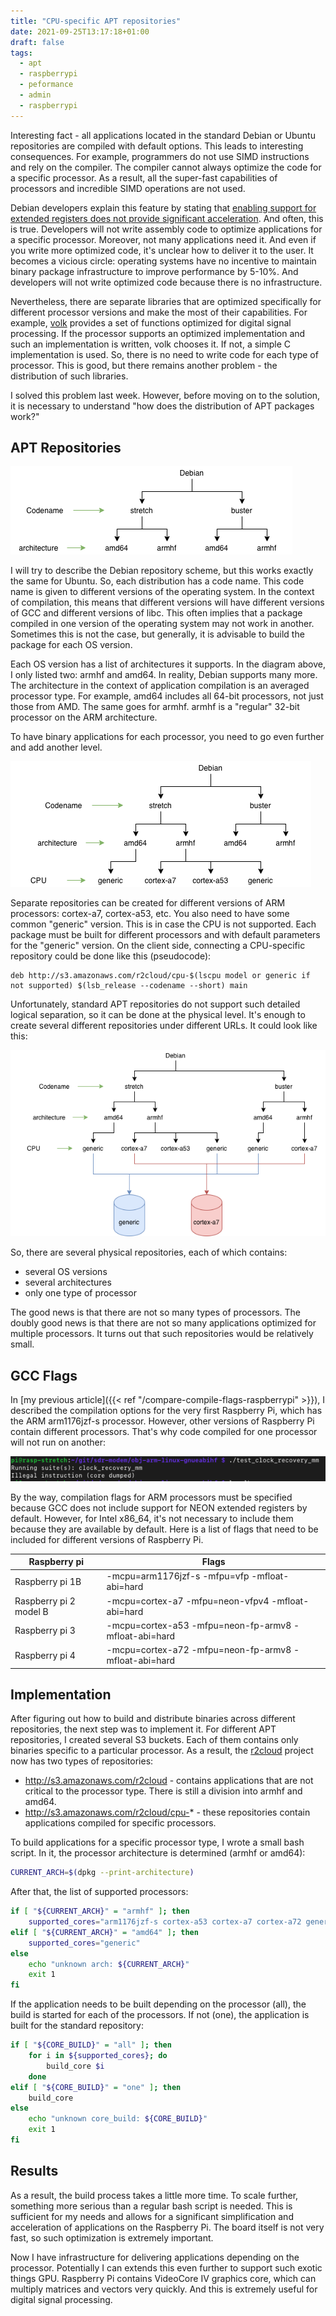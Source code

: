 ```yaml
---
title: "CPU-specific APT repositories"
date: 2021-09-25T13:17:18+01:00
draft: false
tags:
  - apt
  - raspberrypi
  - peformance
  - admin
  - raspberrypi
---
```

Interesting fact - all applications located in the standard Debian or Ubuntu repositories are compiled with default options. This leads to interesting consequences. For example, programmers do not use SIMD instructions and rely on the compiler. The compiler cannot always optimize the code for a specific processor. As a result, all the super-fast capabilities of processors and incredible SIMD operations are not used.

Debian developers explain this feature by stating that [enabling support for extended registers does not provide significant acceleration](https://wiki.debian.org/ArmHardFloatPort/VfpComparison#NEON). And often, this is true. Developers will not write assembly code to optimize applications for a specific processor. Moreover, not many applications need it. And even if you write more optimized code, it's unclear how to deliver it to the user. It becomes a vicious circle: operating systems have no incentive to maintain binary package infrastructure to improve performance by 5-10%. And developers will not write optimized code because there is no infrastructure.

Nevertheless, there are separate libraries that are optimized specifically for different processor versions and make the most of their capabilities. For example, [volk](https://www.libvolk.org) provides a set of functions optimized for digital signal processing. If the processor supports an optimized implementation and such an implementation is written, volk chooses it. If not, a simple C implementation is used. So, there is no need to write code for each type of processor. This is good, but there remains another problem - the distribution of such libraries.

I solved this problem last week. However, before moving on to the solution, it is necessary to understand "how does the distribution of APT packages work?"

## APT Repositories

![](/img/apt-for-cpu/1.png)

I will try to describe the Debian repository scheme, but this works exactly the same for Ubuntu. So, each distribution has a code name. This code name is given to different versions of the operating system. In the context of compilation, this means that different versions will have different versions of GCC and different versions of libc. This often implies that a package compiled in one version of the operating system may not work in another. Sometimes this is not the case, but generally, it is advisable to build the package for each OS version.

Each OS version has a list of architectures it supports. In the diagram above, I only listed two: armhf and amd64. In reality, Debian supports many more. The architecture in the context of application compilation is an averaged processor type. For example, amd64 includes all 64-bit processors, not just those from AMD. The same goes for armhf. armhf is a "regular" 32-bit processor on the ARM architecture.

To have binary applications for each processor, you need to go even further and add another level.

![](/img/apt-for-cpu/2.png)

Separate repositories can be created for different versions of ARM processors: cortex-a7, cortex-a53, etc. You also need to have some common "generic" version. This is in case the CPU is not supported. Each package must be built for different processors and with default parameters for the "generic" version. On the client side, connecting a CPU-specific repository could be done like this (pseudocode):

```
deb http://s3.amazonaws.com/r2cloud/cpu-$(lscpu model or generic if not supported) $(lsb_release --codename --short) main
```

Unfortunately, standard APT repositories do not support such detailed logical separation, so it can be done at the physical level. It's enough to create several different repositories under different URLs. It could look like this:

![](/img/apt-for-cpu/3.png)

So, there are several physical repositories, each of which contains:

 * several OS versions
 * several architectures
 * only one type of processor
 
The good news is that there are not so many types of processors. The doubly good news is that there are not so many applications optimized for multiple processors. It turns out that such repositories would be relatively small.

## GCC Flags

In [my previous article]({{< ref "/compare-compile-flags-raspberrypi" >}}), I described the compilation options for the very first Raspberry Pi, which has the ARM arm1176jzf-s processor. However, other versions of Raspberry Pi contain different processors. That's why code compiled for one processor will not run on another:

![](/img/apt-for-cpu/4.png)

By the way, compilation flags for ARM processors must be specified because GCC does not include support for NEON extended registers by default. However, for Intel x86_64, it's not necessary to include them because they are available by default. Here is a list of flags that need to be included for different versions of Raspberry Pi.

<table>
	<thead>
		<tr>
			<th>Raspberry pi</th>
			<th>Flags</th>
		</tr>
	</thead>
	<tbody>
		<tr>
			<td>Raspberry pi 1B</td>
			<td>-mcpu=arm1176jzf-s -mfpu=vfp -mfloat-abi=hard</td>
		</tr>
		<tr>
			<td>Raspberry pi 2 model B</td>
			<td>-mcpu=cortex-a7 -mfpu=neon-vfpv4 -mfloat-abi=hard</td>
		</tr>
		<tr>
			<td>Raspberry pi 3</td>
			<td>-mcpu=cortex-a53 -mfpu=neon-fp-armv8 -mfloat-abi=hard</td>
		</tr>
		<tr>
			<td>Raspberry pi 4</td>
			<td>-mcpu=cortex-a72 -mfpu=neon-fp-armv8 -mfloat-abi=hard</td>
		</tr>
	</tbody>
</table>

## Implementation

After figuring out how to build and distribute binaries across different repositories, the next step was to implement it. For different APT repositories, I created several S3 buckets. Each of them contains only binaries specific to a particular processor. As a result, the [r2cloud](https://leosatdata.com/apt) project now has two types of repositories:

 * http://s3.amazonaws.com/r2cloud - contains applications that are not critical to the processor type. There is still a division into armhf and amd64.
 * http://s3.amazonaws.com/r2cloud/cpu-* - these repositories contain applications compiled for specific processors.
 
To build applications for a specific processor type, I wrote a small bash script. In it, the processor architecture is determined (armhf or amd64):

```bash
CURRENT_ARCH=$(dpkg --print-architecture)
```

After that, the list of supported processors:

```bash
if [ "${CURRENT_ARCH}" = "armhf" ]; then
	supported_cores="arm1176jzf-s cortex-a53 cortex-a7 cortex-a72 generic"
elif [ "${CURRENT_ARCH}" = "amd64" ]; then
	supported_cores="generic"
else
	echo "unknown arch: ${CURRENT_ARCH}"
	exit 1
fi
```

If the application needs to be built depending on the processor (all), the build is started for each of the processors. If not (one), the application is built for the standard repository:

```bash
if [ "${CORE_BUILD}" = "all" ]; then
	for i in ${supported_cores}; do
		build_core $i
	done
elif [ "${CORE_BUILD}" = "one" ]; then
	build_core
else
	echo "unknown core_build: ${CORE_BUILD}"
	exit 1
fi
```

## Results

As a result, the build process takes a little more time. To scale further, something more serious than a regular bash script is needed. This is sufficient for my needs and allows for a significant simplification and acceleration of applications on the Raspberry Pi. The board itself is not very fast, so such optimization is extremely important.

Now I have infrastructure for delivering applications depending on the processor. Potentially I can extends this even further to support such exotic things GPU. Raspberry Pi contains VideoCore IV graphics core, which can multiply matrices and vectors very quickly. And this is extremely useful for digital signal processing.
